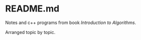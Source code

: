 # README.md

Notes and c++ programs from book <em>Introduction to Algorithms</em>.

Arranged topic by topic.
